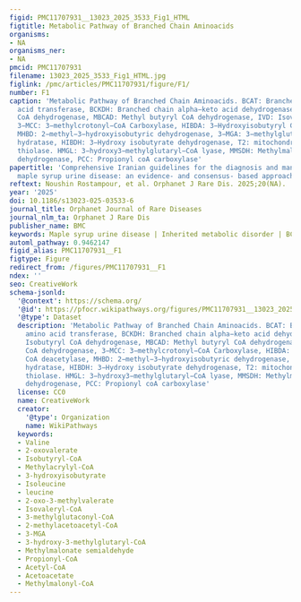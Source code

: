 ```yaml
---
figid: PMC11707931__13023_2025_3533_Fig1_HTML
figtitle: Metabolic Pathway of Branched Chain Aminoacids
organisms:
- NA
organisms_ner:
- NA
pmcid: PMC11707931
filename: 13023_2025_3533_Fig1_HTML.jpg
figlink: /pmc/articles/PMC11707931/figure/F1/
number: F1
caption: 'Metabolic Pathway of Branched Chain Aminoacids. BCAT: Branched−chain amino
  acid transferase, BCKDH: Branched chain alpha−keto acid dehydrogenase, IBDH: Isobutyryl
  CoA dehydrogenase, MBCAD: Methyl butyryl CoA dehydrogenase, IVD: Isovalery CoA dehydrogenase,
  3−MCC: 3−methylcrotonyl−CoA Carboxylase, HIBDA: 3−Hydroxyisobutyryl CoA deacetylase,
  MHBD: 2−methyl−3−hydroxyisobutyric dehydrogenase, 3−MGA: 3−methylglutaconic−CoA
  hydratase, HIBDH: 3−Hydroxy isobutyrate dehydrogenase, T2: mitochondrial acetoacetyl−CoA
  thiolase. HMGL: 3−hydroxy3−methylglutaryl−CoA lyase, MMSDH: Methylmalonic semialdehyde
  dehydrogenase, PCC: Propionyl coA carboxylase'
papertitle: 'Comprehensive Iranian guidelines for the diagnosis and management of
  maple syrup urine disease: an evidence- and consensus- based approach'
reftext: Noushin Rostampour, et al. Orphanet J Rare Dis. 2025;20(NA).
year: '2025'
doi: 10.1186/s13023-025-03533-6
journal_title: Orphanet Journal of Rare Diseases
journal_nlm_ta: Orphanet J Rare Dis
publisher_name: BMC
keywords: Maple syrup urine disease | Inherited metabolic disorder | BCKDHA | BCKDHB
automl_pathway: 0.9462147
figid_alias: PMC11707931__F1
figtype: Figure
redirect_from: /figures/PMC11707931__F1
ndex: ''
seo: CreativeWork
schema-jsonld:
  '@context': https://schema.org/
  '@id': https://pfocr.wikipathways.org/figures/PMC11707931__13023_2025_3533_Fig1_HTML.html
  '@type': Dataset
  description: 'Metabolic Pathway of Branched Chain Aminoacids. BCAT: Branched−chain
    amino acid transferase, BCKDH: Branched chain alpha−keto acid dehydrogenase, IBDH:
    Isobutyryl CoA dehydrogenase, MBCAD: Methyl butyryl CoA dehydrogenase, IVD: Isovalery
    CoA dehydrogenase, 3−MCC: 3−methylcrotonyl−CoA Carboxylase, HIBDA: 3−Hydroxyisobutyryl
    CoA deacetylase, MHBD: 2−methyl−3−hydroxyisobutyric dehydrogenase, 3−MGA: 3−methylglutaconic−CoA
    hydratase, HIBDH: 3−Hydroxy isobutyrate dehydrogenase, T2: mitochondrial acetoacetyl−CoA
    thiolase. HMGL: 3−hydroxy3−methylglutaryl−CoA lyase, MMSDH: Methylmalonic semialdehyde
    dehydrogenase, PCC: Propionyl coA carboxylase'
  license: CC0
  name: CreativeWork
  creator:
    '@type': Organization
    name: WikiPathways
  keywords:
  - Valine
  - 2-oxovalerate
  - Isobutyryl-CoA
  - Methylacrylyl-CoA
  - 3-hydroxyisobutyrate
  - Isoleucine
  - leucine
  - 2-oxo-3-methylvalerate
  - Isovaleryl-CoA
  - 3-methylglutaconyl-CoA
  - 2-methylacetoacetyl-CoA
  - 3-MGA
  - 3-hydroxy-3-methylglutaryl-CoA
  - Methylmalonate semialdehyde
  - Propionyl-CoA
  - Acetyl-CoA
  - Acetoacetate
  - Methylmalonyl-CoA
---
```

